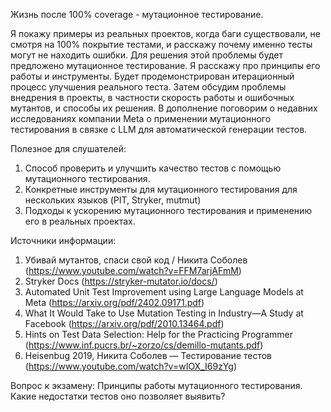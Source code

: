 Жизнь после 100% coverage - мутационное тестирование.

Я покажу примеры из реальных проектов, когда баги существовали, не смотря на 100% покрытие тестами, и расскажу почему именно тесты могут не находить ошибки. Для решения этой проблемы будет предложено мутационное тестирование. Я расскажу про принципы его работы и инструменты. Будет продемонстрирован итерационный процесс улучшения реального теста. Затем обсудим проблемы внедрения в проекты, в частности скорость работы и ошибочных мутантов, и способы их решения. В дополнение поговорим о недавних исследованиях компании Meta о применении мутационного тестирования в связке с LLM для автоматической генерации тестов.

Полезное для слушателей:
1. Способ проверить и улучшить качество тестов с помощью мутационного тестирования.
2. Конкретные инструменты для мутационного тестирования для нескольких языков (PIT, Stryker, mutmut)
3. Подходы к ускорению мутационного тестирования и применению его в реальных проектах.

Источники информации:
1. Убивай мутантов, спаси свой код / Никита Соболев (https://www.youtube.com/watch?v=FFM7arjAFmM)
2. Stryker Docs (https://stryker-mutator.io/docs/)
3. Automated Unit Test Improvement using Large Language Models at Meta (https://arxiv.org/pdf/2402.09171.pdf)
4. What It Would Take to Use Mutation Testing in Industry—A Study at Facebook (https://arxiv.org/pdf/2010.13464.pdf)
5. Hints on Test Data Selection: Help for the Practicing Programmer (https://www.inf.pucrs.br/~zorzo/cs/demillo-mutants.pdf)
6. Heisenbug 2019, Никита Соболев — Тестирование тестов (https://www.youtube.com/watch?v=wIOX_I69zYg)

Вопрос к экзамену:
Принципы работы мутационного тестирования. Какие недостатки тестов оно позволяет выявить?
